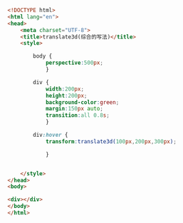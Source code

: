 
<BlogInfo id="335" title="90.translated" author="白日梦想猿" pv=0 read_times=0 pre_cost_time=0分25秒 category="css学习" tag_list="['css学习']" create_time="2020.07.30 15:28:59" update_time="2020.07.30 15:32:09" />

```html
<!DOCTYPE html>
<html lang="en">
<head>
    <meta charset="UTF-8">
    <title>translate3d(综合的写法)</title>
    <style>

        body {
            perspective:500px;
            }

        div {
            width:200px;
            height:200px;
            background-color:green;
            margin:150px auto;
            transition:all 0.8s;
            }

        div:hover {
            transform:translate3d(100px,200px,300px);

            }


    </style>
</head>
<body>

<div></div>
</body>
</html>
```

